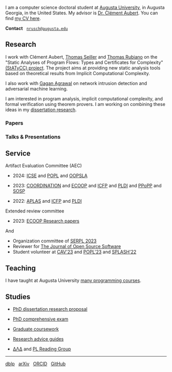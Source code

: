 I am a computer science doctoral student at [Augusta University](https://www.augusta.edu),
in Augusta Georgia, in the United States. My advisor is [Dr. Clément Aubert](https://spots.augusta.edu/caubert/). 
You can find [my CV here](./cv.pdf).

**Contact** &nbsp; [`nrusch@augusta.edu`](mailto:nrusch@augusta.edu)

## Research

I work with Clément Aubert, 
[Thomas Seiller](https://www.seiller.org) and 
[Thomas Rubiano](https://people.irisa.fr/Thomas.Rubiano/)
on the "Static Analyses of Program Flows: Types and Certificates for Complexity" 
[(StATyCC) project](https://spots.augusta.edu/caubert/research/statycc/). 
The project aims at providing new static analysis tools based on
theoretical results from Implicit Computational Complexity.

I also work with [Gagan Agrawal](https://scholar.google.com/citations?user=kOUPR1sAAAAJ&hl=en) 
on network intrusion detection and adversarial machine learning.

I am interested in program analysis, implicit computational complexity, and formal verification using theorem provers.
I am working on combining these ideas in my [dissertation research](./posts/proposal).

### Papers

<!-- PUB -->

### Talks & Presentations

<!-- TALKS -->

## Service

Artifact Evaluation Committee (AEC)

- 2024: [ICSE](https://conf.researchr.org/committee/icse-2024/icse-2024-artifact-evaluation-artifact-evaluation) and
  [POPL](https://popl24.sigplan.org/committee/POPL-2024-artifact-evaluation-committee) and
  [OOPSLA](https://2024.splashcon.org/track/splash-2024-oopsla-artifacts)

- 2023:
  [COORDINATION](https://www.discotec.org/2023/coordination#artefact-evaluation-committee) and
  [ECOOP](https://2023.ecoop.org/committee/ecoop-2023-artifact-evaluation-artifact-evaluation-committee) and
  [ICFP](https://icfp23.sigplan.org/committee/icfp-2023-artifact-evaluation-artifact-evaluation-committee) and
  [PLDI](https://pldi23.sigplan.org/committee/pldi-2023-pldi-research-artifacts-artifact-evaluation-committee) and
  [PPoPP](https://ppopp23.sigplan.org/committee/PPoPP-2023-artifact-evaluation-artifact-evaluation-committee) and
  [SOSP](https://sysartifacts.github.io/sosp2023/organizers#artifact-evaluation-committee)

- 2022:
  [APLAS](https://conf.researchr.org/committee/aplas-2022/aplas-2022-aec) and
  [ICFP](https://icfp22.sigplan.org/committee/icfp-2022-artifact-evaluation-evaluators) and
  [PLDI](https://pldi22.sigplan.org/committee/pldi-2022-PLDI-Research-Artifacts-artifact-evaluation-committee)  

Extended review committee

- 2023:
  [ECOOP Research papers](https://2023.ecoop.org/committee/ecoop-2023-research-papers-extended-review-committee)

And

- Organization committee of [SERPL 2023](https://the-au-forml-lab.github.io/SERPL/events/2023/)
- Reviewer for [The Journal of Open Source Software](https://joss.theoj.org/)
- Student volunteer at [CAV'23](https://www.i-cav.org/2023) 
and [POPL'23](https://popl23.sigplan.org/track/POPL-2023-student-volunteers#About) 
and [SPLASH'22](https://2022.splashcon.org/committee/splash-2022-Student-Volunteers-organizers) 

## Teaching

I have taught at Augusta University [many programming courses](./posts/teaching).

## Studies

- [PhD dissertation research proposal](./posts/proposal)

- [PhD comprehensive exam](./posts/exam)

- [Graduate coursework](./posts/coursework)

- [Research advice guides](./posts/guides)

- [ΔΛΔ](https://augusta.presence.io/organization/delta-lambda-delta) and [PL Reading Group](https://the-au-forml-lab.github.io/plgroup/)

---

[dblp](https://dblp.org/pid/296/3722) &nbsp;
[arXiv](https://arxiv.org/search/?query=Rusch%2C+Neea&searchtype=author) &nbsp;
[ORCID](https://orcid.org/0000-0002-7354-5330) &nbsp;
[GitHub](https://github.com/nkrusch)
